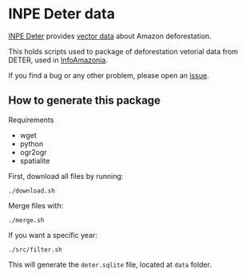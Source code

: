 # INPE Deter data

[INPE Deter](http://www.obt.inpe.br/deter/) provides [vector data](http://www.obt.inpe.br/deter/dados) about Amazon deforestation.

This holds scripts used to package of deforestation vetorial data from DETER, used in [InfoAmazonia](http://InfoAmazonia.org).

If you find a bug or any other problem, please open an [issue](https://github.com/oeco/inpe-deter/issues).

## How to generate this package

Requirements

* wget
* python
* ogr2ogr
* spatialite

First, download all files by running:

    ./download.sh

Merge files with:

    ./merge.sh

If you want a specific year:

    ./src/filter.sh

This will generate the `deter.sqlite` file, located at `data` folder.
